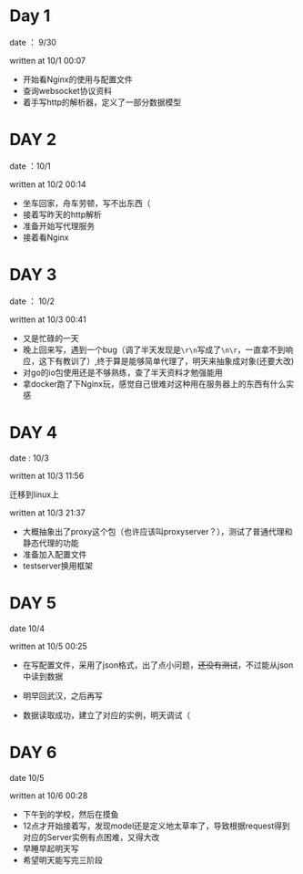 # Day 1 

date ： 9/30

written at 10/1 00:07

+ 开始看Nginx的使用与配置文件
+ 查询websocket协议资料
+ 着手写http的解析器，定义了一部分数据模型



# DAY 2

date ：10/1

written at 10/2 00:14

+ 坐车回家，舟车劳顿，写不出东西（
+ 接着写昨天的http解析
+ 准备开始写代理服务
+ 接着看Nginx



# DAY 3

date ： 10/2

written at 10/3 00:41 

+ 又是忙碌的一天
+ 晚上回来写，遇到一个bug（调了半天发现是`\r\n`写成了`\n\r`，一直拿不到响应，这下有教训了）,终于算是能够简单代理了，明天来抽象成对象(还要大改)
+ 对go的io包使用还是不够熟练，查了半天资料才勉强能用
+ 拿docker跑了下Nginx玩，感觉自己很难对这种用在服务器上的东西有什么实感


# DAY 4

date :  10/3

written at 10/3 11:56

迁移到linux上

written at 10/3 21:37
 + 大概抽象出了proxy这个包（也许应该叫proxyserver？），测试了普通代理和静态代理的功能
 + 准备加入配置文件
 + testserver换用框架



# DAY 5

date 10/4

written at 10/5 00:25

+ 在写配置文件，采用了json格式，出了点小问题，~~还没有测试~~，不过能从json中读到数据

+ 明早回武汉，之后再写

  

+ 数据读取成功，建立了对应的实例，明天调试（



# DAY 6

date 10/5

written at 10/6 00:28

+ 下午到的学校，然后在摸鱼
+ 12点才开始接着写，发现model还是定义地太草率了，导致根据request得到对应的Server实例有点困难，又得大改
+ 早睡早起明天写
+ 希望明天能写完三阶段

